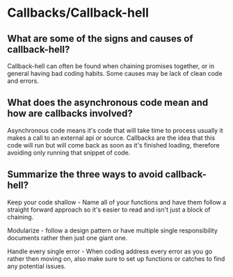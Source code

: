 # Callbacks/Callback-hell

## What are some of the signs and causes of callback-hell?
Callback-hell can often be found when chaining promises together, or in general having bad coding habits. Some causes may be lack of clean code and errors.

## What does the asynchronous code mean and how are callbacks involved?
Asynchronous code means it's code that will take time to process usually it makes a call to an external api or source. Callbacks are the idea that this code will run but will come back as soon as it's finished loading, therefore avoiding only running that snippet of code. 

## Summarize the three ways to avoid callback-hell?
Keep your code shallow - Name all of your functions and have them follow a straight forward approach so it's easier to read and isn't just a block of chaining. 

Modularize - follow a design pattern or have multiple single responsibility documents rather then just one giant one.

 Handle every single error - When coding address every error as you go rather then moving on, also make sure to set up functions or catches to find any potential issues.
